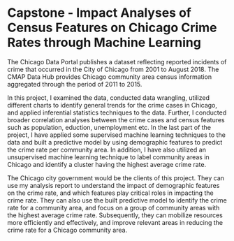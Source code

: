 # Capstone - Impact Analyses of Census Features on Chicago Crime Rates through Machine Learning

The Chicago Data Portal publishes a dataset reflecting reported incidents of crime that occurred in the City of Chicago from 2001 to August 2018. The CMAP Data Hub provides Chicago community area census information aggregated through the period of 2011 to 2015.

In this project, I examined the data, conducted data wrangling, utilized different charts to identify general trends for the crime cases in Chicago, and applied inferential statistics techniques to the data. Further, I conducted broader correlation analyses between the crime cases and census features such as population, eduction, unemployment etc.  In the last part of the project, I have applied some supervised machine learning techniques to the data and built a predictive model by using demographic features to predict the crime rate per community area. In addition, I have also utilized an unsupervised machine learning technique to label community areas in Chicago and identify a cluster having the highest average crime rate.

The Chicago city government would be the clients of this project. They can use my analysis report to understand the impact of demographic features on the crime rate, and which features play critical roles in impacting the crime rate. They can also use the built predictive model to identify the crime rate for a community area, and focus on a group of community areas with the highest average crime rate. Subsequently, they can mobilize resources more efficiently and effectively, and improve relevant areas in reducing the crime rate for a Chicago community area.

